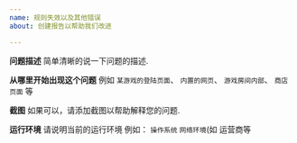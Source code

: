 ```yaml
---
name: 规则失效以及其他错误
about: 创建报告以帮助我们改进

---
```


**问题描述**
简单清晰的说一下问题的描述.

**从哪里开始出现这个问题**
例如
``某游戏的登陆页面``、
``内置的网页``、
``游戏房间内部``、
``商店页面`` 等


**截图**
如果可以，请添加截图以帮助解释您的问题.

**运行环境**
请说明当前的运行环境
例如：
``操作系统``
``网络环境``(如 运营商等
